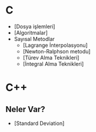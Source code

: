 # C

* [Dosya işlemleri]
* [Algoritmalar]
* Sayısal Metodlar
	* [Lagrange İnterpolasyonu]
	* [Newton-Ralphson metodu]
	* [Türev Alma Teknikleri]
	* [İntegral Alma Teknikleri]


# C++

## Neler Var?

* [Standard Deviation]
